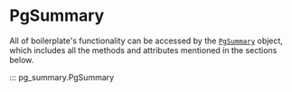 # PgSummary

All of boilerplate's functionality can be accessed by the [`PgSummary`](./pg_summary.md) object, which includes all the methods and attributes mentioned in the sections below.

::: pg_summary.PgSummary
